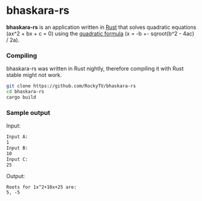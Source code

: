 # bhaskara-rs
**bhaskara-rs** is an application written in [Rust][rust] that solves quadratic equations (ax^2 + bx + c = 0) using the [quadratic formula][formula] (x = -b +- sqroot(b^2 - 4ac) / 2a).

### Compiling
bhaskara-rs was written in Rust nightly, therefore compiling it with Rust stable might not work.
```bash
git clone https://github.com/RockyTV/bhaskara-rs
cd bhaskara-rs
cargo build
```

### Sample output
Input:
```bash
Input A:
1
Input B:
10
Input C:
25
```
Output:
```
Roots for 1x^2+10x+25 are:
5, -5
```

[rust]: https://rust-lang.org/
[formula]: https://en.wikipedia.org/wiki/Quadratic_formula
